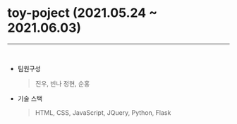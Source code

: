 # toy-poject (2021.05.24 ~ 2021.06.03)

<hr><br>

- 팀원구성
    > 진우, 빈나 정현, 순홍
- 기술 스택
    > HTML, CSS, JavaScript, JQuery, Python, Flask
